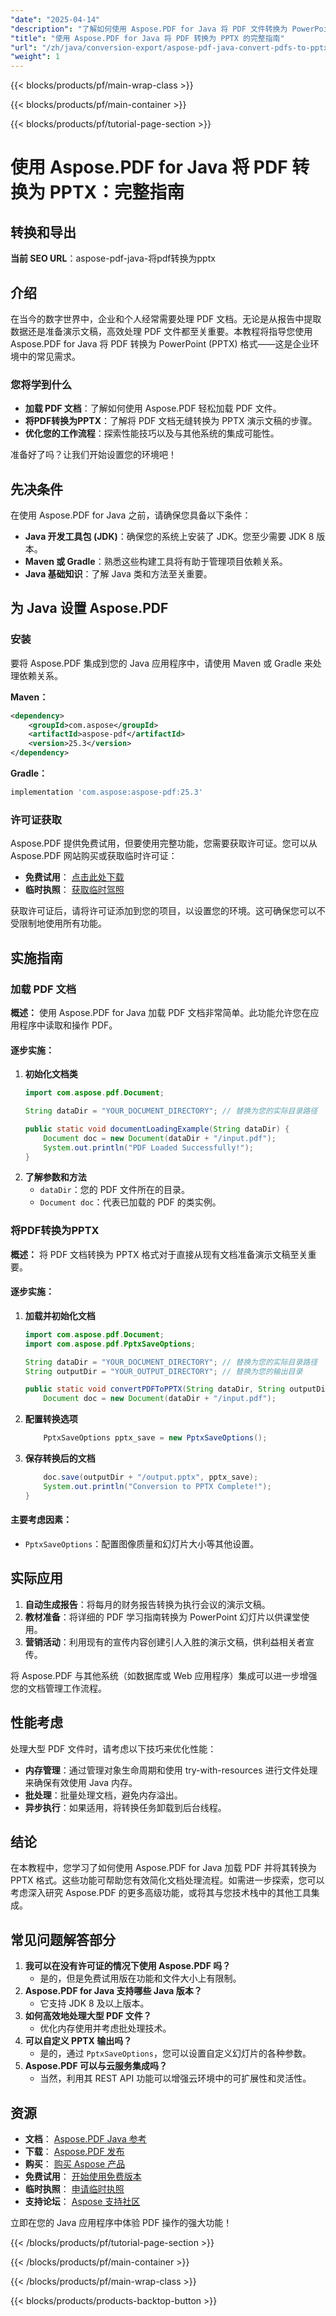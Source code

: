 ```yaml
---
"date": "2025-04-14"
"description": "了解如何使用 Aspose.PDF for Java 将 PDF 文件转换为 PowerPoint 演示文稿，并提供分步说明和性能提示。"
"title": "使用 Aspose.PDF for Java 将 PDF 转换为 PPTX 的完整指南"
"url": "/zh/java/conversion-export/aspose-pdf-java-convert-pdfs-to-pptx/"
"weight": 1
---
```


{{< blocks/products/pf/main-wrap-class >}}

{{< blocks/products/pf/main-container >}}

{{< blocks/products/pf/tutorial-page-section >}}
# 使用 Aspose.PDF for Java 将 PDF 转换为 PPTX：完整指南
## 转换和导出
**当前 SEO URL**：aspose-pdf-java-将pdf转换为pptx

## 介绍
在当今的数字世界中，企业和个人经常需要处理 PDF 文档。无论是从报告中提取数据还是准备演示文稿，高效处理 PDF 文件都至关重要。本教程将指导您使用 Aspose.PDF for Java 将 PDF 转换为 PowerPoint (PPTX) 格式——这是企业环境中的常见需求。

### 您将学到什么
- **加载 PDF 文档**：了解如何使用 Aspose.PDF 轻松加载 PDF 文件。
- **将PDF转换为PPTX**：了解将 PDF 文档无缝转换为 PPTX 演示文稿的步骤。
- **优化您的工作流程**：探索性能技巧以及与其他系统的集成可能性。

准备好了吗？让我们开始设置您的环境吧！

## 先决条件
在使用 Aspose.PDF for Java 之前，请确保您具备以下条件：
- **Java 开发工具包 (JDK)**：确保您的系统上安装了 JDK。您至少需要 JDK 8 版本。
- **Maven 或 Gradle**：熟悉这些构建工具将有助于管理项目依赖关系。
- **Java 基础知识**：了解 Java 类和方法至关重要。

## 为 Java 设置 Aspose.PDF
### 安装
要将 Aspose.PDF 集成到您的 Java 应用程序中，请使用 Maven 或 Gradle 来处理依赖关系。

**Maven：**
```xml
<dependency>
    <groupId>com.aspose</groupId>
    <artifactId>aspose-pdf</artifactId>
    <version>25.3</version>
</dependency>
```

**Gradle：**
```gradle
implementation 'com.aspose:aspose-pdf:25.3'
```
### 许可证获取
Aspose.PDF 提供免费试用，但要使用完整功能，您需要获取许可证。您可以从 Aspose.PDF 网站购买或获取临时许可证：
- **免费试用**： [点击此处下载](https://releases.aspose.com/pdf/java/)
- **临时执照**： [获取临时驾照](https://purchase.aspose.com/temporary-license/)

获取许可证后，请将许可证添加到您的项目，以设置您的环境。这可确保您可以不受限制地使用所有功能。

## 实施指南
### 加载 PDF 文档
**概述：**
使用 Aspose.PDF for Java 加载 PDF 文档非常简单。此功能允许您在应用程序中读取和操作 PDF。

#### 逐步实施：
1. **初始化文档类**
   ```java
   import com.aspose.pdf.Document;

   String dataDir = "YOUR_DOCUMENT_DIRECTORY"; // 替换为您的实际目录路径

   public static void documentLoadingExample(String dataDir) {
       Document doc = new Document(dataDir + "/input.pdf");
       System.out.println("PDF Loaded Successfully!");
   }
   ```
2. **了解参数和方法**
   - `dataDir`：您的 PDF 文件所在的目录。
   - `Document doc`：代表已加载的 PDF 的类实例。

### 将PDF转换为PPTX
**概述：**
将 PDF 文档转换为 PPTX 格式对于直接从现有文档准备演示文稿至关重要。

#### 逐步实施：
1. **加载并初始化文档**
   ```java
   import com.aspose.pdf.Document;
   import com.aspose.pdf.PptxSaveOptions;

   String dataDir = "YOUR_DOCUMENT_DIRECTORY"; // 替换为您的实际目录路径
   String outputDir = "YOUR_OUTPUT_DIRECTORY"; // 替换为您的输出目录

   public static void convertPDFToPPTX(String dataDir, String outputDir) {
       Document doc = new Document(dataDir + "/input.pdf");
   ```
2. **配置转换选项**
   ```java
       PptxSaveOptions pptx_save = new PptxSaveOptions();
   ```
3. **保存转换后的文档**
   ```java
       doc.save(outputDir + "/output.pptx", pptx_save);
       System.out.println("Conversion to PPTX Complete!");
   }
   ```
#### 主要考虑因素：
- `PptxSaveOptions`：配置图像质量和幻灯片大小等其他设置。

## 实际应用
1. **自动生成报告**：将每月的财务报告转换为执行会议的演示文稿。
2. **教材准备**：将详细的 PDF 学习指南转换为 PowerPoint 幻灯片以供课堂使用。
3. **营销活动**：利用现有的宣传内容创建引人入胜的演示文稿，供利益相关者宣传。

将 Aspose.PDF 与其他系统（如数据库或 Web 应用程序）集成可以进一步增强您的文档管理工作流程。

## 性能考虑
处理大型 PDF 文件时，请考虑以下技巧来优化性能：
- **内存管理**：通过管理对象生命周期和使用 try-with-resources 进行文件处理来确保有效使用 Java 内存。
- **批处理**：批量处理文档，避免内存溢出。
- **异步执行**：如果适用，将转换任务卸载到后台线程。

## 结论
在本教程中，您学习了如何使用 Aspose.PDF for Java 加载 PDF 并将其转换为 PPTX 格式。这些功能可帮助您有效简化文档处理流程。如需进一步探索，您可以考虑深入研究 Aspose.PDF 的更多高级功能，或将其与您技术栈中的其他工具集成。

## 常见问题解答部分
1. **我可以在没有许可证的情况下使用 Aspose.PDF 吗？**
   - 是的，但是免费试用版在功能和文件大小上有限制。
2. **Aspose.PDF for Java 支持哪些 Java 版本？**
   - 它支持 JDK 8 及以上版本。
3. **如何高效地处理大型 PDF 文件？**
   - 优化内存使用并考虑批处理技术。
4. **可以自定义 PPTX 输出吗？**
   - 是的，通过 `PptxSaveOptions`，您可以设置自定义幻灯片的各种参数。
5. **Aspose.PDF 可以与云服务集成吗？**
   - 当然，利用其 REST API 功能可以增强云环境中的可扩展性和灵活性。

## 资源
- **文档**： [Aspose.PDF Java 参考](https://reference.aspose.com/pdf/java/)
- **下载**： [Aspose.PDF 发布](https://releases.aspose.com/pdf/java/)
- **购买**： [购买 Aspose 产品](https://purchase.aspose.com/buy)
- **免费试用**： [开始使用免费版本](https://releases.aspose.com/pdf/java/)
- **临时执照**： [申请临时执照](https://purchase.aspose.com/temporary-license/)
- **支持论坛**： [Aspose 支持社区](https://forum.aspose.com/c/pdf/10)

立即在您的 Java 应用程序中体验 PDF 操作的强大功能！

{{< /blocks/products/pf/tutorial-page-section >}}

{{< /blocks/products/pf/main-container >}}

{{< /blocks/products/pf/main-wrap-class >}}

{{< blocks/products/products-backtop-button >}}